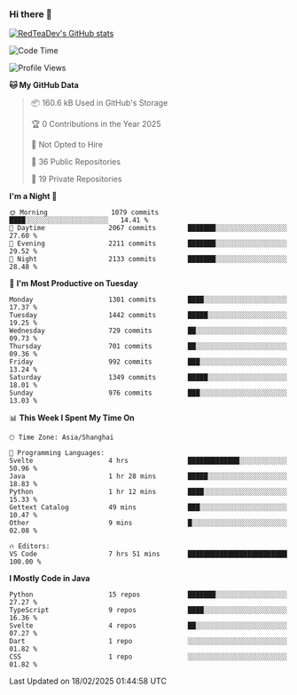 ### Hi there 👋

<!--
**RedTeaDev/RedTeaDev** is a ✨ _special_ ✨ repository because its `README.md` (this file) appears on your GitHub profile.

Here are some ideas to get you started:

- 🔭 I’m currently working on ...
- 🌱 I’m currently learning ...
- 👯 I’m looking to collaborate on ...
- 🤔 I’m looking for help with ...
- 💬 Ask me about ...
- 📫 How to reach me: ...
- 😄 Pronouns: ...
- ⚡ Fun fact: ...
-->

<!--
[![wakatime](https://wakatime.com/badge/user/6b101ed0-04c0-4490-9283-eb61f2efff96.svg)](https://wakatime.com/@6b101ed0-04c0-4490-9283-eb61f2efff96)
!-->

[![RedTeaDev's GitHub stats](https://github-readme-stats.vercel.app/api?username=RedTeaDev\&include_all_commits=true)](https://github.com/anuraghazra/github-readme-stats)
<!--
[![willianrod's wakatime stats](https://github-readme-stats.vercel.app/api/wakatime?username=RedTeaDev)](https://github.com/anuraghazra/github-readme-stats)
!-->
<!--START_SECTION:waka-->
![Code Time](http://img.shields.io/badge/Code%20Time-3%2C007%20hrs%2041%20mins-blue)

![Profile Views](http://img.shields.io/badge/Profile%20Views-4-blue)

**🐱 My GitHub Data** 

> 📦 160.6 kB Used in GitHub's Storage 
 > 
> 🏆 0 Contributions in the Year 2025
 > 
> 🚫 Not Opted to Hire
 > 
> 📜 36 Public Repositories 
 > 
> 🔑 19 Private Repositories 
 > 
**I'm a Night 🦉** 

```text
🌞 Morning                1079 commits        ████░░░░░░░░░░░░░░░░░░░░░   14.41 % 
🌆 Daytime                2067 commits        ███████░░░░░░░░░░░░░░░░░░   27.60 % 
🌃 Evening                2211 commits        ███████░░░░░░░░░░░░░░░░░░   29.52 % 
🌙 Night                  2133 commits        ███████░░░░░░░░░░░░░░░░░░   28.48 % 
```
📅 **I'm Most Productive on Tuesday** 

```text
Monday                   1301 commits        ████░░░░░░░░░░░░░░░░░░░░░   17.37 % 
Tuesday                  1442 commits        █████░░░░░░░░░░░░░░░░░░░░   19.25 % 
Wednesday                729 commits         ██░░░░░░░░░░░░░░░░░░░░░░░   09.73 % 
Thursday                 701 commits         ██░░░░░░░░░░░░░░░░░░░░░░░   09.36 % 
Friday                   992 commits         ███░░░░░░░░░░░░░░░░░░░░░░   13.24 % 
Saturday                 1349 commits        █████░░░░░░░░░░░░░░░░░░░░   18.01 % 
Sunday                   976 commits         ███░░░░░░░░░░░░░░░░░░░░░░   13.03 % 
```


📊 **This Week I Spent My Time On** 

```text
🕑︎ Time Zone: Asia/Shanghai

💬 Programming Languages: 
Svelte                   4 hrs               █████████████░░░░░░░░░░░░   50.96 % 
Java                     1 hr 28 mins        █████░░░░░░░░░░░░░░░░░░░░   18.83 % 
Python                   1 hr 12 mins        ████░░░░░░░░░░░░░░░░░░░░░   15.33 % 
Gettext Catalog          49 mins             ███░░░░░░░░░░░░░░░░░░░░░░   10.47 % 
Other                    9 mins              █░░░░░░░░░░░░░░░░░░░░░░░░   02.08 % 

🔥 Editors: 
VS Code                  7 hrs 51 mins       █████████████████████████   100.00 % 
```

**I Mostly Code in Java** 

```text
Python                   15 repos            ███████░░░░░░░░░░░░░░░░░░   27.27 % 
TypeScript               9 repos             ████░░░░░░░░░░░░░░░░░░░░░   16.36 % 
Svelte                   4 repos             ██░░░░░░░░░░░░░░░░░░░░░░░   07.27 % 
Dart                     1 repo              ░░░░░░░░░░░░░░░░░░░░░░░░░   01.82 % 
CSS                      1 repo              ░░░░░░░░░░░░░░░░░░░░░░░░░   01.82 % 
```




 Last Updated on 18/02/2025 01:44:58 UTC
<!--END_SECTION:waka-->


